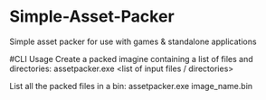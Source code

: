 # Simple-Asset-Packer
Simple asset packer for use with games &amp; standalone applications

#CLI Usage
Create a packed imagine containing a list of files and directories:
assetpacker.exe <list of input files / directories>

List all the packed files in a bin:
assetpacker.exe image_name.bin
